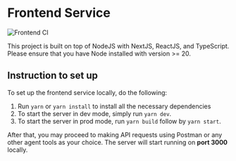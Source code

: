 # Frontend Service

![Frontend CI](https://github.com/tryyang2001/CS3213-Frontend-Management-System/actions/workflows/frontend_CI.yml/badge.svg)

This project is built on top of NodeJS with NextJS, ReactJS, and TypeScript. Please ensure that you have Node installed with version >= 20.

## Instruction to set up

To set up the frontend service locally, do the following:

1. Run `yarn` or `yarn install` to install all the necessary dependencies
2. To start the server in dev mode, simply run `yarn dev`.
3. To start the server in prod mode, run `yarn build` follow by `yarn start`.

After that, you may proceed to making API requests using Postman or any other agent tools as your choice. The server will start running on **port 3000** locally.

